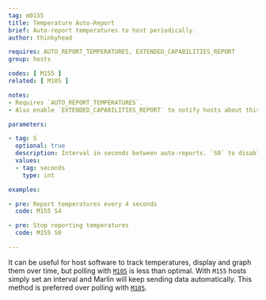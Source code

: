 ```yaml
---
tag: m0155
title: Temperature Auto-Report
brief: Auto-report temperatures to host periodically.
author: thinkyhead

requires: AUTO_REPORT_TEMPERATURES, EXTENDED_CAPABILITIES_REPORT
group: hosts

codes: [ M155 ]
related: [ M105 ]

notes:
- Requires `AUTO_REPORT_TEMPERATURES`.
- Also enable `EXTENDED_CAPABILITIES_REPORT` to notify hosts about this capability.

parameters:

- tag: S
  optional: true
  description: Interval in seconds between auto-reports. `S0` to disable.
  values:
  - tag: seconds
    type: int

examples:

- pre: Report temperatures every 4 seconds
  code: M155 S4

- pre: Stop reporting temperatures
  code: M155 S0

---
```


It can be useful for host software to track temperatures, display and graph them over time, but polling with [`M105`](/docs/gcode/M105.html) is less than optimal. With `M155` hosts simply set an interval and Marlin will keep sending data automatically. This method is preferred over polling with [`M105`](/docs/gcode/M105.html).
